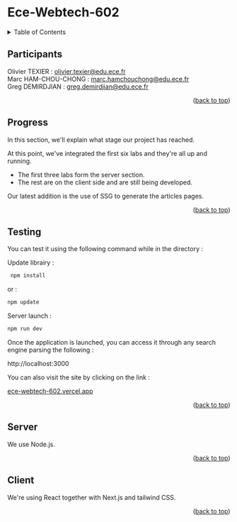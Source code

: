 # Ece-Webtech-602

<details>
  <summary>Table of Contents</summary>
  <ol>
    <li>
      <a href="#participants">Participants</a>
    </li>
    <li>
        <a href="#progress">Progress</a>
    </li>
    <li>
        <a href="#testing">Testing</a>
    </li>
    <li>
      <a href="#server">Server</a>
    </li>
    <li>
        <a href="#client">Client</a>
    </li>
  </ol>
</details>

## Participants 

Olivier TEXIER : olivier.texier@edu.ece.fr  
Marc HAM-CHOU-CHONG : marc.hamchouchong@edu.ece.fr  
Greg DEMIRDJIAN : greg.demirdjian@edu.ece.fr

<p align="right">(<a href="#readme-top">back to top</a>)</p>

## Progress

In this section, we'll explain what stage our project has reached.  
  
At this point, we've integrated the first six labs and they're all up and running.
  - The first three labs form the server section. 
  - The rest are on the client side and are still being developed.


Our latest addition is the use of SSG to generate the articles pages.

<p align="right">(<a href="#readme-top">back to top</a>)</p>

## Testing 

You can test it using the following command while in the directory :

Update librairy : 
```bash
 npm install 
```
or : 
```bash
npm update 
 ```

Server launch :
```bash
npm run dev  
 ```

Once the application is launched, you can access it through any search engine parsing the following :

http://localhost:3000

You can also visit the site by clicking on the link :

[ece-webtech-602.vercel.app](https://ece-webtech-602.vercel.app)

<p align="right">(<a href="#readme-top">back to top</a>)</p>

## Server 

We use Node.js.

<p align="right">(<a href="#readme-top">back to top</a>)</p>

## Client 

We're using React together with Next.js and tailwind CSS.

<p align="right">(<a href="#readme-top">back to top</a>)</p>

